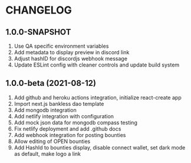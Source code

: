 # CHANGELOG

## 1.0.0-SNAPSHOT

1. Use QA specific environment variables
2. Add metadata to display preview in discord link
3. Adjust hashID for discordjs webhook message
4. Update ESLint config with cleaner controls and update build system

## 1.0.0-beta (2021-08-12)

1. Add github and heroku actions integration, initialize react-create app
2. Import next.js bankless dao template
3. Add mongodb integration
4. Add netlify integration with configuration
5. Add mock json data for mongodb compass testing
6. Fix netlify deployment and add .github docs
7. Add webhook integration for posting bounties
8. Allow editing of OPEN bounties
9. Add HashId to bounties display, disable connect wallet, set dark mode as default, make logo a link
